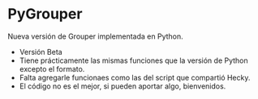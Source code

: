 # PyGrouper
Nueva versión de Grouper implementada en Python.
  - Versión Beta
  - Tiene prácticamente las mismas funciones que la versión de Python excepto el formato.
  - Falta agregarle funcionaes como las del script que compartió Hecky.
  - El código no es el mejor, si pueden aportar algo, bienvenidos.
